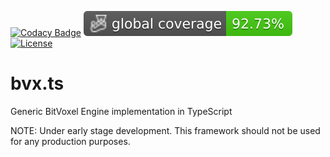 [![Codacy Badge](https://app.codacy.com/project/badge/Grade/979709e7a893431f902b1b7b0aaaf068)](https://www.codacy.com/gh/DavidArayan/bvx.ts/dashboard?utm_source=github.com&utm_medium=referral&utm_content=DavidArayan/bvx.ts&utm_campaign=Badge_Grade)
[![Coverage Badge](badges/coverage-global%20coverage.svg)](badges)
[![License](https://img.shields.io/badge/license-MIT-orange.svg?style=flat)](LICENSE)

# bvx.ts

Generic BitVoxel Engine implementation in TypeScript

NOTE: Under early stage development. This framework should not be used for any production purposes.
